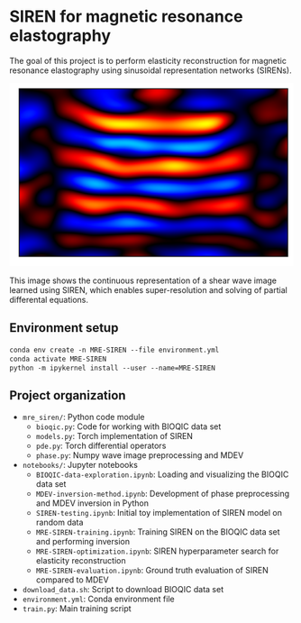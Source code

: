 # SIREN for magnetic resonance elastography

The goal of this project is to perform elasticity reconstruction for magnetic resonance elastography using sinusoidal representation networks (SIRENs).

![super_wave_shear_pred_real](notebooks/images/super_wave_shear_pred_real.png)

This image shows the continuous representation of a shear wave image learned using SIREN, which enables super-resolution and solving of partial differental equations.

## Environment setup

```
conda env create -n MRE-SIREN --file environment.yml
conda activate MRE-SIREN
python -m ipykernel install --user --name=MRE-SIREN
```

## Project organization

- `mre_siren/`: Python code module
  - `bioqic.py`: Code for working with BIOQIC data set
  - `models.py`: Torch implementation of SIREN
  - `pde.py`: Torch differential operators
  - `phase.py`: Numpy wave image preprocessing and MDEV
- `notebooks/`: Jupyter notebooks
  - `BIOQIC-data-exploration.ipynb`: Loading and visualizing the BIOQIC data set
  - `MDEV-inversion-method.ipynb`: Development of phase preprocessing and MDEV inversion in Python
  - `SIREN-testing.ipynb`: Initial toy implementation of SIREN model on random data
  - `MRE-SIREN-training.ipynb`: Training SIREN on the BIOQIC data set and performing inversion
  - `MRE-SIREN-optimization.ipynb`: SIREN hyperparameter search for elasticity reconstruction
  - `MRE-SIREN-evaluation.ipynb`: Ground truth evaluation of SIREN compared to MDEV
- `download_data.sh`: Script to download BIOQIC data set
- `environment.yml`: Conda environment file
- `train.py`: Main training script


